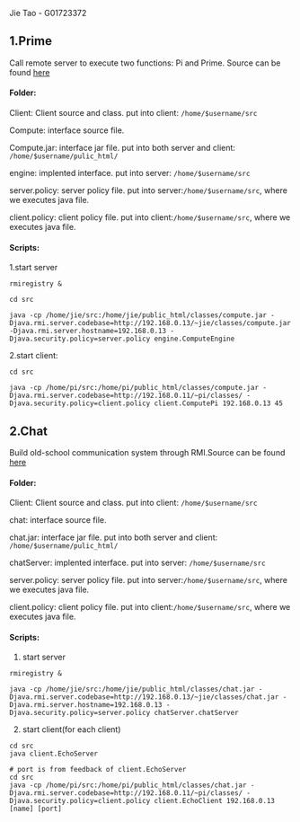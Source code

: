 Jie Tao - G01723372

## 1.Prime

Call remote server to execute two functions: Pi and Prime. Source can be found [here](https://github.com/neoaksa/DBS/tree/master/2.%20RMI/2.1%20Prime/src)

#### Folder:

Client: Client source and class. put into client: `/home/$username/src`

Compute: interface source file.

Compute.jar: interface jar file. put into both server and client: `/home/$username/pulic_html/`

engine: implented interface. put into server: `/home/$username/src`

server.policy: server policy file. put into server:`/home/$username/src`, where we executes java file.

client.policy: client policy file. put into client:`/home/$username/src`, where we executes java file.

#### Scripts:

1.start server

```batch
rmiregistry &

cd src

java -cp /home/jie/src:/home/jie/public_html/classes/compute.jar -Djava.rmi.server.codebase=http://192.168.0.13/~jie/classes/compute.jar -Djava.rmi.server.hostname=192.168.0.13 -Djava.security.policy=server.policy engine.ComputeEngine
```

2.start client:

```batch
cd src

java -cp /home/pi/src:/home/pi/public_html/classes/compute.jar -Djava.rmi.server.codebase=http://192.168.0.11/~pi/classes/ -Djava.security.policy=client.policy client.ComputePi 192.168.0.13 45
```

## 2.Chat

Build old-school communication system through RMI.Source can be found [here](https://github.com/neoaksa/DBS/tree/master/2.%20RMI/2.2%20Chat/src)

#### Folder:

Client: Client source and class. put into client: `/home/$username/src`

chat: interface source file.

chat.jar: interface jar file. put into both server and client: `/home/$username/pulic_html/`

chatServer: implented interface. put into server: `/home/$username/src`

server.policy: server policy file. put into server:`/home/$username/src`, where we executes java file.

client.policy: client policy file. put into client:`/home/$username/src`, where we executes java file.

#### Scripts:

1. start server

```batch
rmiregistry &

java -cp /home/jie/src:/home/jie/public_html/classes/chat.jar -Djava.rmi.server.codebase=http://192.168.0.13/~jie/classes/chat.jar -Djava.rmi.server.hostname=192.168.0.13 -Djava.security.policy=server.policy chatServer.chatServer
```

2. start client(for each client)

```batch
cd src
java client.EchoServer

# port is from feedback of client.EchoServer
cd src
java -cp /home/pi/src:/home/pi/public_html/classes/chat.jar -Djava.rmi.server.codebase=http://192.168.0.11/~pi/classes/ -Djava.security.policy=client.policy client.EchoClient 192.168.0.13 [name] [port]
```


